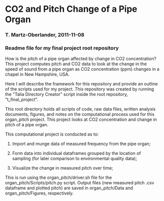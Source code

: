 # CO2 and Pitch Change of a Pipe Organ
### T. Martz-Oberlander, 2011-11-08
### Readme file for my final project root repository

How is the pitch of a pipe organ affected by change in CO2 concentration? This project computes pitch and CO2 data to look at the change in the speed of sound from a pipe organ as CO2 concentration (ppm) changes in a chapel in New Hampshire, USA.

Here I will describe the framework for this repository and provide an outline of the scripts used for my project. This repository was created by running the "Talia Directory Creator" script inside the root repository, "t_final_project".

This root directory holds all scripts of code, raw data files, written analysis documents, figures, and notes on the computational process used for this organ_pitch project. This project looks at CO2 concentration and change in pitch of a pipe organ. 

This computational project is conducted as to:

1) Import and munge data of measured frequency from the pipe organ;

2) Form data into individual dataframes grouped by the location of sampling (for later comparison to environmental quality data);

3) Visualize the change in measured pitch over time;

This is run using the organ_pitch/driver.sh file for the organ_pitch/Scripts/pitch.py script. Output files (new measured pitch .csv dataframe and plotted pitch) are saved in organ_pitch/Data and organ_pitch/Figures, respectively. 

